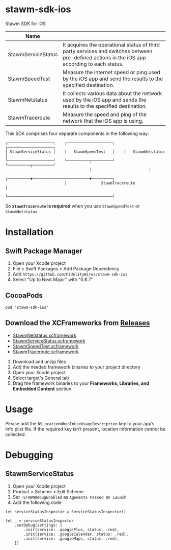 # stawm-sdk-ios
Stawm SDK for iOS

| Name |  |
| --- | --- |
|StawmServiceStatus|It acquires the operational status of third party services and switches between pre-defined actions in the iOS app according to each status.|
|StawmSpeedTest|Measure the internet speed or ping used by the iOS app and send the results to the specified destination.|
|StawmNetstatus|It collects various data about the network used by the iOS app and sends the results to the specified destination.|
|StawmTraceroute|Measure the speed and ping of the network that the iOS app is using.|


This SDK comprises four separate components in the following way:

```
┌────────────────────┐    ┌────────────────────┐    ┌────────────────────┐
│ StawmServiceStatus │    │   StawmSpeedTest   │    │   StawmNetstatus   │
└────────────────────┘    └──────────┬─────────┘    └──────────┬─────────┘
                                     │                         │        
                          ┌──────────▼─────────────────────────▼─────────┐
                          │               StawmTraceroute                │
                          └──────────────────────────────────────────────┘
```

So **`StawmTraceroute` is required** when you use `StawmSpeedTest` or `StawmNetstatus`.

# Installation

## Swift Package Manager
1. Open your Xcode project
2. File > Swift Packages > Add Package Dependency
3. Add `https://github.com/FidelityWires/stawm-sdk-ios`
4. Select "Up to Next Major" with "0.8.7"

## CocoaPods

```
pod 'stawm-sdk-ios'
```

## Download the XCFrameworks from [Releases](https://github.com/FidelityWires/stawm-sdk-ios/releases)

- [StawmNetstatus.xcframework](https://github.com/FidelityWires/stawm-sdk-ios/releases/latest/download/StawmNetstatus.xcframework.zip)
- [StawmServiceStatus.xcframework](https://github.com/FidelityWires/stawm-sdk-ios/releases/latest/download/StawmServiceStatus.xcframework.zip)
- [StawmSpeedTest.xcframework](https://github.com/FidelityWires/stawm-sdk-ios/releases/latest/download/StawmSpeedTest.xcframework.zip)
- [StawmTraceroute.xcframework](https://github.com/FidelityWires/stawm-sdk-ios/releases/latest/download/StawmTraceroute.xcframework.zip)

1. Download and unzip files
2. Add the needed framework binaries to your project directory
3. Open your Xcode project
4. Select target's General tab
4. Drag the framework binaries to your **Frameworks, Libraries, and Embedded Content** section

# Usage

Please add the `NSLocationWhenInUseUsageDescription` key to your app’s Info.plist file. If the required key isn’t present, location information cannot be collected.



# Debugging

## StawmServiceStatus

1. Open your Xcode project
2. Product > Scheme > Edit Scheme
3. Set `-STAWNDebugEnabled` as `Aguments Passed On Launch`
4. Add the following code

```
let serviceStatusInspector = ServiceStatusInspector()

let _ = serviceStatusInspector
    .setDebug(settings: [
        .init(service: .googlePlus, status: .red),
        .init(service: .googleCalendar, status: .red),
        .init(service: .googleMaps, status: .red),
    ])
```

